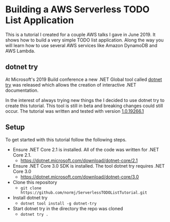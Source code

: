 # Building a AWS Serverless TODO List Application

This is a tutorial I created for a couple AWS talks I gave in June 2019. It shows how to build a very simple TODO list application. Along the way you will learn how to use several AWS services like Amazon DynamoDB and AWS Lambda.


## dotnet try

At Microsoft's 2019 Build conference a new .NET Global tool called [dotnet try](https://github.com/dotnet/try) was released which allows the creation of interactive .NET documentation. 

In the interest of always trying new things the I decided to use dotnet try to create this tutorial. This tool is still in beta and breaking changes could still occur. The tutorial was written and tested with version [1.0.19266.1](https://www.nuget.org/packages/dotnet-try/1.0.19266.1)


## Setup

To get started with this tutorial follow the following steps.

* Ensure .NET Core 2.1 is installed. All of the code was written for .NET Core 2.1.
  * https://dotnet.microsoft.com/download/dotnet-core/2.1
* Ensure .NET Core 3.0 SDK is installed. The tool dotnet try requires .NET Core 3.0
  * https://dotnet.microsoft.com/download/dotnet-core/3.0
* Clone this repository
  * `git clone https://github.com/normj/ServerlessTODOListTutorial.git`
* Install dotnet try
  * `dotnet tool install -g dotnet-try`
* Start dotnet try in the directory the repo was cloned
  * `dotnet try .`
  